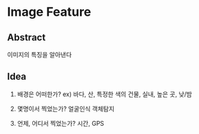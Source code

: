 # Image Feature

## Abstract

이미지의 특징을 알아낸다

## Idea

1. 배경은 어떠한가?
    ex) 바다, 산, 특정한 색의 건물, 실내, 높은 곳, 낮/밤
    
2. 몇명이서 찍었는가?
    얼굴인식 객체탐지
    
3. 언제, 어디서 찍었는가?
    시간, GPS
    